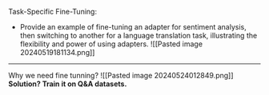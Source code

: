 
Task-Specific Fine-Tuning:
- Provide an example of fine-tuning an adapter for sentiment analysis, then switching to another for a language translation task, illustrating the flexibility and power of using adapters.
  ![[Pasted image 20240519181134.png]]

-----------------------------

Why we need fine tunning? 
![[Pasted image 20240524012849.png]]
**Solution? Train it on Q&A datasets.**
 